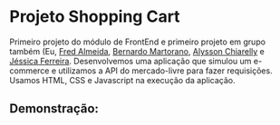 # Projeto Shopping Cart # 

Primeiro projeto do módulo de FrontEnd e primeiro projeto em grupo também (Eu, [Fred Almeida](https://github.com/Virkkunen), [Bernardo Martorano](https://github.com/bermartorano), [Alysson Chiarelly](https://github.com/devalyssonchiarelly) e [Jéssica Ferreira](https://github.com/ferreirajessica). Desenvolvemos uma aplicação que simulou um e-commerce e utilizamos a API do mercado-livre para fazer requisições. Usamos HTML, CSS e Javascript na execução da aplicação. 

## Demonstração: ##


<!-- Olá, Tryber!
Esse é apenas um arquivo inicial para o README do seu projeto no qual você pode customizar e reutilizar todas as vezes que for executar o trybe-publisher.

Para deixá-lo com a sua cara, basta alterar o seguinte arquivo da sua máquina: ~/.student-repo-publisher/custom/_NEW_README.md

É essencial que você preencha esse documento por conta própria, ok?
Não deixe de usar nossas dicas de escrita de README de projetos, e deixe sua criatividade brilhar!
:warning: IMPORTANTE: você precisa deixar nítido:
- quais arquivos/pastas foram desenvolvidos por você; 
- quais arquivos/pastas foram desenvolvidos por outra pessoa estudante;
- quais arquivos/pastas foram desenvolvidos pela Trybe.
-->
